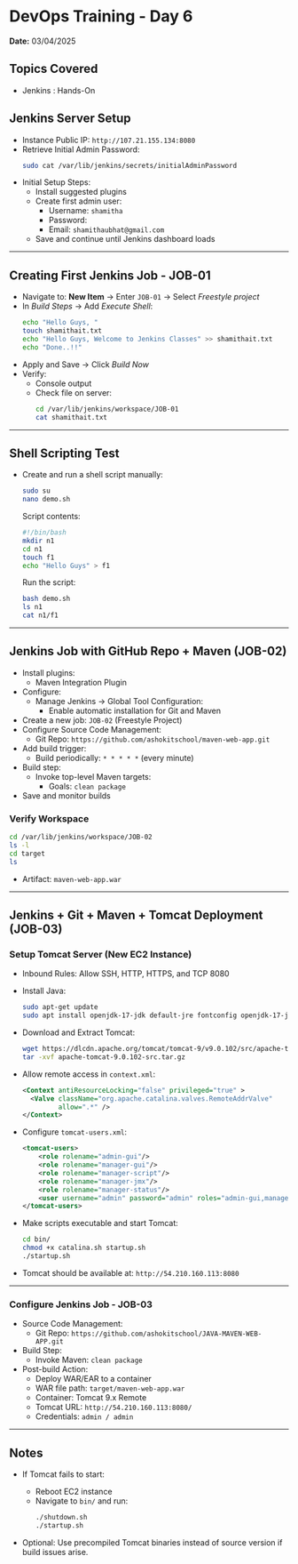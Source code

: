 # DevOps Training - Day 6 
**Date:** 03/04/2025

## Topics Covered
- Jenkins : Hands-On

## Jenkins Server Setup

- Instance Public IP: `http://107.21.155.134:8080`
- Retrieve Initial Admin Password:
  ```bash
  sudo cat /var/lib/jenkins/secrets/initialAdminPassword
  ```
- Initial Setup Steps:
  - Install suggested plugins
  - Create first admin user:
    - Username: `shamitha`
    - Password: 
    - Email: `shamithaubhat@gmail.com`
  - Save and continue until Jenkins dashboard loads

---

## Creating First Jenkins Job - JOB-01

- Navigate to: **New Item** → Enter `JOB-01` → Select *Freestyle project*
- In *Build Steps* → Add *Execute Shell*:
  ```bash
  echo "Hello Guys, "
  touch shamithait.txt
  echo "Hello Guys, Welcome to Jenkins Classes" >> shamithait.txt
  echo "Done..!!"
  ```
- Apply and Save → Click *Build Now*
- Verify:
  - Console output
  - Check file on server:
    ```bash
    cd /var/lib/jenkins/workspace/JOB-01
    cat shamithait.txt
    ```

---

## Shell Scripting Test

- Create and run a shell script manually:
  ```bash
  sudo su
  nano demo.sh
  ```
  Script contents:
  ```bash
  #!/bin/bash
  mkdir n1
  cd n1
  touch f1
  echo "Hello Guys" > f1
  ```
  Run the script:
  ```bash
  bash demo.sh
  ls n1
  cat n1/f1
  ```

---

## Jenkins Job with GitHub Repo + Maven (JOB-02)

- Install plugins:
  - Maven Integration Plugin
- Configure:
  - Manage Jenkins → Global Tool Configuration:
    - Enable automatic installation for Git and Maven
- Create a new job: `JOB-02` (Freestyle Project)
- Configure Source Code Management:
  - Git Repo: `https://github.com/ashokitschool/maven-web-app.git`
- Add build trigger:
  - Build periodically: `* * * * *` (every minute)
- Build step:
  - Invoke top-level Maven targets:
    - Goals: `clean package`
- Save and monitor builds

### Verify Workspace
```bash
cd /var/lib/jenkins/workspace/JOB-02
ls -l
cd target
ls
```

- Artifact: `maven-web-app.war`

---

## Jenkins + Git + Maven + Tomcat Deployment (JOB-03)

### Setup Tomcat Server (New EC2 Instance)

- Inbound Rules: Allow SSH, HTTP, HTTPS, and TCP 8080
- Install Java:
  ```bash
  sudo apt-get update
  sudo apt install openjdk-17-jdk default-jre fontconfig openjdk-17-jre
  ```

- Download and Extract Tomcat:
  ```bash
  wget https://dlcdn.apache.org/tomcat/tomcat-9/v9.0.102/src/apache-tomcat-9.0.102-src.tar.gz
  tar -xvf apache-tomcat-9.0.102-src.tar.gz
  ```

- Allow remote access in `context.xml`:
  ```xml
  <Context antiResourceLocking="false" privileged="true" >
    <Valve className="org.apache.catalina.valves.RemoteAddrValve"
           allow=".*" />
  </Context>
  ```

- Configure `tomcat-users.xml`:
  ```xml
  <tomcat-users>
      <role rolename="admin-gui"/>
      <role rolename="manager-gui"/>
      <role rolename="manager-script"/>
      <role rolename="manager-jmx"/>
      <role rolename="manager-status"/>
      <user username="admin" password="admin" roles="admin-gui,manager-gui,manager-script,manager-jmx,manager-status"/>
  </tomcat-users>
  ```

- Make scripts executable and start Tomcat:
  ```bash
  cd bin/
  chmod +x catalina.sh startup.sh
  ./startup.sh
  ```

- Tomcat should be available at: `http://54.210.160.113:8080`

---

### Configure Jenkins Job - JOB-03

- Source Code Management:
  - Git Repo: `https://github.com/ashokitschool/JAVA-MAVEN-WEB-APP.git`
- Build Step:
  - Invoke Maven: `clean package`
- Post-build Action:
  - Deploy WAR/EAR to a container
  - WAR file path: `target/maven-web-app.war`
  - Container: Tomcat 9.x Remote
  - Tomcat URL: `http://54.210.160.113:8080/`
  - Credentials: `admin / admin`

---

## Notes

- If Tomcat fails to start:
  - Reboot EC2 instance
  - Navigate to `bin/` and run:
    ```bash
    ./shutdown.sh
    ./startup.sh
    ```

- Optional: Use precompiled Tomcat binaries instead of source version if build issues arise.

```
